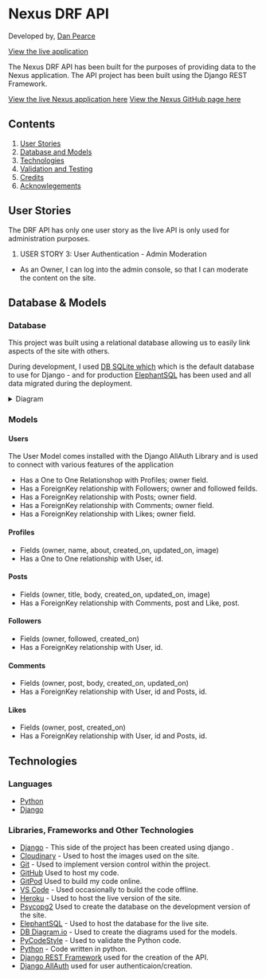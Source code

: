 # Nexus DRF API
Developed by, [Dan Pearce](https://danpearce.software/)

[View the live application](https://ci-pp5-nexus-drf-danpearce.herokuapp.com/)

The Nexus DRF API has been built for the purposes of providing data to the Nexus application. The API project has been built using the Django REST Framework.

[View the live Nexus application here](https://ci-pp5-nexus-danpearce.herokuapp.com/)
[View the Nexus GitHub page here](https://github.com/DanPearce/CI_PP5_Nexus)

## Contents
1. [User Stories](#user-stories)
2. [Database and Models](#database-and-models)
3. [Technologies](#technologies)
4. [Validation and Testing](#validation-and-testing)
5. [Credits](#credits)
6. [Acknowlegements](#acknowlegements)

## User Stories
The DRF API has only one user story as the live API is only used for administration purposes.

1. USER STORY 3: User Authentication - Admin Moderation
  - As an Owner, I can log into the admin console, so that I can moderate the content on the site.

## Database & Models
### Database
This project was built using a relational database allowing us to easily link aspects of the site with others.

During development, I used [DB SQLite which](https://www.sqlite.org/) which is the default database to use for Django - and for production [ElephantSQL](https://www.elephantsql.com/) has been used and all data migrated during the deployment.

<details><summary>Diagram</summary>
<img src="docs/nexus_drf/nexus_drf_database.png">
</details>

### Models

#### Users
The User Model comes installed with the Django AllAuth Library and is used to connect with various features of the application
- Has a One to One Relationshop with Profiles; owner field.
- Has a ForeignKey relationship with Followers; owner and followed feilds.
- Has a ForeignKey relationship with Posts; owner field.
- Has a ForeignKey relationship with Comments; owner field.
- Has a ForeignKey relationship with Likes; owner field.

#### Profiles
- Fields (owner, name, about, created_on, updated_on, image)
- Has a One to One relationship with User, id.

#### Posts
- Fields (owner, title, body, created_on, updated_on, image)
- Has a ForeignKey relationship with Comments, post and Like, post.

#### Followers
- Fields (owner, followed, created_on)
- Has a ForeignKey relationship with User, id.

#### Comments
- Fields (owner, post, body, created_on, updated_on)
- Has a ForeignKey relationship with User, id and Posts, id.

#### Likes
- Fields (owner, post, created_on)
- Has a ForeignKey relationship with User, id and Posts, id.

## Technologies
### Languages
- [Python](https://www.python.org/)
- [Django](https://www.djangoproject.com/)

### Libraries, Frameworks and Other Technologies
- [Django](https://www.djangoproject.com) - This side of the project has been created using django .
- [Cloudinary](https://cloudinary.com/) - Used to host the images used on the site.
- [Git](https://git-scm.com/) - Used to implement version control within the project.
- [GitHub](https://github.com/) Used to host my code.
- [GitPod](https://www.gitpod.io/) Used to build my code online.
- [VS Code](https://code.visualstudio.com) - Used occasionally to build the code offline.
- [Heroku](https://dashboard.heroku.com/) - Used to host the live version of the site.
- [Psycopg2](https://www.psycopg.org/docs/) Used to create the database on the development version of the site.
- [ElephantSQL](https://www.elephantsql.com/) - Used to host the database for the live site.
- [DB Diagram.io](https://dbdiagram.io/) - Used to create the diagrams used for the models.
- [PyCodeStyle](https://pypi.org/project/pycodestyle/) - Used to validate the Python code.
- [Python](https://www.python.org/) - Code written in python.
- [Django REST Framework](https://www.django-rest-framework.org/) used for the creation of the API.
- [Django AllAuth](https://django-allauth.readthedocs.io/en/latest/index.html) used for user authenticaion/creation.

